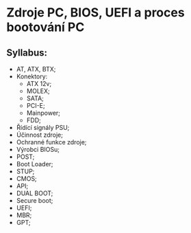 # Zdroje PC, BIOS, UEFI a proces bootování PC

## Syllabus:

- AT, ATX, BTX;
- Konektory:
    - ATX 12v;
    - MOLEX;
    - SATA;
    - PCI-E;
    - Mainpower;
    - FDD;
- Řídící signály PSU;
- Účinnost zdroje;
- Ochranné funkce zdroje;
- Výrobci BIOSu;
- POST;
- Boot Loader;
- STUP;
- CMOS;
- API;
- DUAL BOOT;
- Secure boot;
- UEFI;
- MBR;
- GPT;